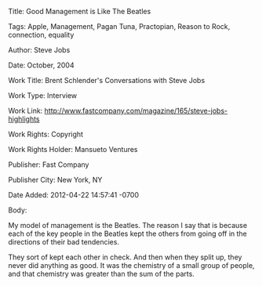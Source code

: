Title:  Good Management is Like The Beatles

Tags:   Apple, Management, Pagan Tuna, Practopian, Reason to Rock, connection, equality

Author: Steve Jobs

Date:   October, 2004

Work Title: Brent Schlender's Conversations with Steve Jobs

Work Type: Interview

Work Link: http://www.fastcompany.com/magazine/165/steve-jobs-highlights

Work Rights: Copyright

Work Rights Holder: Mansueto Ventures

Publisher: Fast Company

Publisher City: New York, NY

Date Added: 2012-04-22 14:57:41 -0700

Body: 

My model of management is the Beatles. The reason I say that is because each of the key people in the Beatles kept the others from going off in the directions of their bad tendencies. 

They sort of kept each other in check. And then when they split up, they never did anything as good. It was the chemistry of a small group of people, and that chemistry was greater than the sum of the parts.
